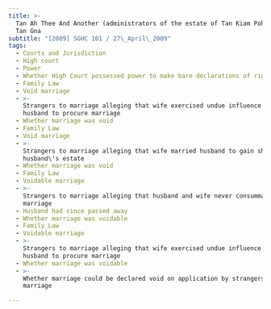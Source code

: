 ```yaml
---
title: >-
  Tan Ah Thee And Another (administrators of the estate of Tan Kiam Poh (alias
  Tan Gna
subtitle: "[2009] SGHC 101 / 27\_April\_2009"
tags:
  - Courts and Jurisdiction
  - High court
  - Power
  - Whether High Court possessed power to make bare declarations of right
  - Family Law
  - Void marriage
  - >-
    Strangers to marriage alleging that wife exercised undue influence over
    husband to procure marriage
  - Whether marriage was void
  - Family Law
  - Void marriage
  - >-
    Strangers to marriage alleging that wife married husband to gain share in
    husband\'s estate
  - Whether marriage was void
  - Family Law
  - Voidable marriage
  - >-
    Strangers to marriage alleging that husband and wife never consummated
    marriage
  - Husband had since passed away
  - Whether marriage was voidable
  - Family Law
  - Voidable marriage
  - >-
    Strangers to marriage alleging that wife exercised undue influence over
    husband to procure marriage
  - Whether marriage was voidable
  - >-
    Whether marriage could be declared void on application by strangers to
    marriage

---
```


